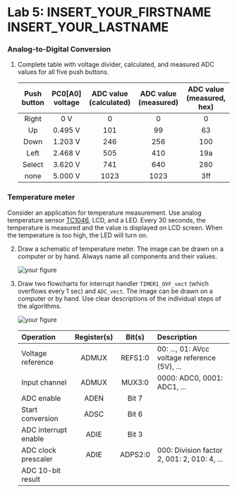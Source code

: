 # Lab 5: INSERT_YOUR_FIRSTNAME INSERT_YOUR_LASTNAME

### Analog-to-Digital Conversion

1. Complete table with voltage divider, calculated, and measured ADC values for all five push buttons.

   | **Push button** | **PC0[A0] voltage** | **ADC value (calculated)** | **ADC value (measured)** | **ADC value (measured, hex)** |
   | :-: | :-: | :-: | :-: | :-: |
   | Right  | 0&nbsp;V     |  0   | 0   | 0   |
   | Up     | 0.495&nbsp;V | 101  | 99  | 63  |
   | Down   | 1.203&nbsp;V | 246  | 256 | 100 |
   | Left   | 2.468&nbsp;V | 505  | 410 | 19a |
   | Select | 3.620&nbsp;V | 741  | 640 | 280 |
   | none   | 5.000&nbsp;V | 1023 | 1023| 3ff |

### Temperature meter

Consider an application for temperature measurement. Use analog temperature sensor [TC1046](http://ww1.microchip.com/downloads/en/DeviceDoc/21496C.pdf), LCD, and a LED. Every 30 seconds, the temperature is measured and the value is displayed on LCD screen. When the temperature is too high, the LED will turn on.

2. Draw a schematic of temperature meter. The image can be drawn on a computer or by hand. Always name all components and their values.

   ![your figure]()

3. Draw two flowcharts for interrupt handler `TIMER1_OVF_vect` (which overflows every 1&nbsp;sec) and `ADC_vect`. The image can be drawn on a computer or by hand. Use clear descriptions of the individual steps of the algorithms.

   ![your figure]()



   | **Operation** | **Register(s)** | **Bit(s)** | **Description** |
   | :-- | :-: | :-: | :-- |
   | Voltage reference    | ADMUX | REFS1:0 | 00: ..., 01: AVcc voltage reference (5V), ... |
   | Input channel        | ADMUX | MUX3:0 | 0000: ADC0, 0001: ADC1, ... |
   | ADC enable           | ADEN | Bit 7 |  |
   | Start conversion     | ADSC | Bit 6 |  |
   | ADC interrupt enable | ADIE | Bit 3 |  |
   | ADC clock prescaler  | ADIE | ADPS2:0 | 000: Division factor 2, 001: 2, 010: 4, ...|
   | ADC 10-bit result    |  |  |  |
